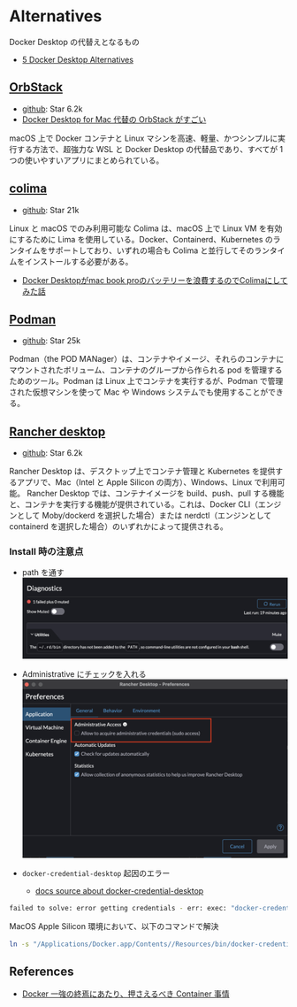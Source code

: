 # Alternatives

Docker Desktop の代替えとなるもの

- [5 Docker Desktop Alternatives](https://hackernoon.com/5-docker-desktop-alternatives)

## [OrbStack](https://orbstack.dev/)

- [github](https://github.com/orbstack/orbstack): Star 6.2k
- [Docker Desktop for Mac 代替の OrbStack がすごい](https://ik.am/entries/746)

macOS 上で Docker コンテナと Linux マシンを高速、軽量、かつシンプルに実行する方法で、超強力な WSL と Docker Desktop の代替品であり、すべてが 1 つの使いやすいアプリにまとめられている。

## [colima](https://github.com/abiosoft/colima)

- [github](https://github.com/abiosoft/colima): Star 21k

Linux と macOS でのみ利用可能な Colima は、macOS 上で Linux VM を有効にするために Lima を使用している。Docker、Containerd、Kubernetes のランタイムをサポートしており、いずれの場合も Colima と並行してそのランタイムをインストールする必要がある。

- [Docker Desktopがmac book proのバッテリーを浪費するのでColimaにしてみた話](https://qiita.com/Taichi-yzrh/items/e8070d387d358e408279)

## [Podman](https://podman.io/)

- [github](https://github.com/containers/podman): Star 25k

Podman（the POD MANager）は、コンテナやイメージ、それらのコンテナにマウントされたボリューム、コンテナのグループから作られる pod を管理するためのツール。Podman は Linux 上でコンテナを実行するが、Podman で管理された仮想マシンを使って Mac や Windows システムでも使用することができる。

## [Rancher desktop](https://rancherdesktop.io/)

- [github](https://github.com/rancher-sandbox/rancher-desktop/): Star 6.2k

Rancher Desktop は、デスクトップ上でコンテナ管理と Kubernetes を提供するアプリで、Mac（Intel と Apple Silicon の両方）、Windows、Linux で利用可能。
Rancher Desktop では、コンテナイメージを build、push、pull する機能と、コンテナを実行する機能が提供されている。これは、Docker CLI（エンジンとして Moby/dockerd を選択した場合）または nerdctl（エンジンとして containerd を選択した場合）のいずれかによって提供される。

### Install 時の注意点

- path を通す
  ![rancher path](https://github.com/hiromaily/documents/raw/main/images/rancher-path.png "rancher path")

- Administrative にチェックを入れる
  ![rancher admin](https://github.com/hiromaily/documents/raw/main/images/rancher-administrative.png "rancher admin")

- `docker-credential-desktop` 起因のエラー
  - [docs source about docker-credential-desktop](https://github.com/docker/docker-credential-helpers/issues/149)

```sh
failed to solve: error getting credentials - err: exec: "docker-credential-desktop": executable file not found in $PATH, out:
```

MacOS Apple Silicon 環境において、以下のコマンドで解決

```sh
ln -s "/Applications/Docker.app/Contents//Resources/bin/docker-credential-desktop" "/usr/local/bin/docker-credential-desktop"
```

## References

- [Docker 一強の終焉にあたり、押さえるべき Container 事情](https://zenn.dev/ttnt_1013/articles/f36e251a0cd24e)
